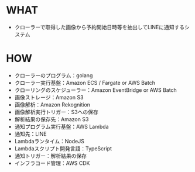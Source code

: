# WHAT

- クローラーで取得した画像から予約開始日時等を抽出してLINEに通知するシステム

# HOW

- クローラーのプログラム：golang
- クローラー実行基盤：Amazon ECS / Fargate or AWS Batch
- クローリングのスケジューラー：Amazon EventBridge or AWS Batch
- 画像ストレージ：Amazon S3
- 画像解析：Amazon Rekognition
- 画像解析実行トリガー：S3への保存
- 解析結果の保存先：Amazon S3
- 通知プログラム実行基盤：AWS Lambda
- 通知先：LINE
- Lambdaランタイム：NodeJS
- Lambdaスクリプト開発言語：TypeScript
- 通知トリガー：解析結果の保存
- インフラコード管理：AWS CDK
